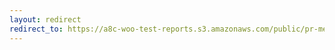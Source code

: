 ```yaml
---
layout: redirect
redirect_to: https://a8c-woo-test-reports.s3.amazonaws.com/public/pr-merge/37368/e2e/index.html
---
```

